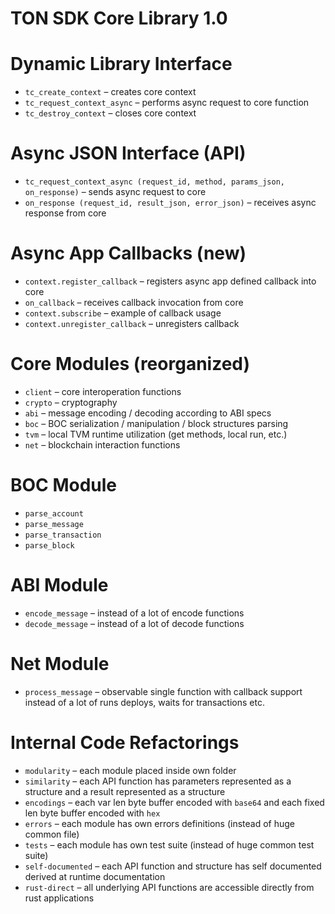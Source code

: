 # TON SDK Core Library 1.0


# Dynamic Library Interface


- `tc_create_context` – creates core context
- `tc_request_context_async` – performs async request to core function
- `tc_destroy_context` – closes core context
    
    
# Async JSON Interface (API)

   
- `tc_request_context_async (request_id, method, params_json, on_response)` – sends 
    async request to core
- `on_response (request_id, result_json, error_json)` – receives async response 
    from core
    

# Async App Callbacks (new)


- `context.register_callback` – registers async app defined callback into core  
- `on_callback` – receives callback invocation from core 
- `context.subscribe` – example of callback usage  
- `context.unregister_callback` – unregisters callback


# Core Modules (reorganized)


- `client` – core interoperation functions  
- `crypto` – cryptography
- `abi` – message encoding / decoding according to ABI specs
- `boc` – BOC serialization / manipulation / block structures parsing
- `tvm` – local TVM runtime utilization (get methods, local run, etc.)
- `net` – blockchain interaction functions


# BOC Module


- `parse_account`
- `parse_message`
- `parse_transaction`
- `parse_block`


# ABI Module


- `encode_message` – instead of a lot of encode functions
- `decode_message` – instead of a lot of decode functions  

    
# Net Module


- `process_message` – observable single function with callback support
    instead of a lot of runs deploys, waits for transactions etc.


# Internal Code Refactorings


- `modularity` – each module placed inside own folder
- `similarity` – each API function has parameters represented as a structure 
    and a result represented as a structure
- `encodings` – each var len byte buffer encoded with `base64` 
    and each fixed len byte buffer encoded with `hex`
- `errors` – each module has own errors definitions (instead of huge common file)
- `tests` – each module has own test suite (instead of huge common test suite)
- `self-documented` – each API function and structure has self documented 
    derived at runtime documentation
- `rust-direct` – all underlying API functions are accessible directly 
    from rust applications





